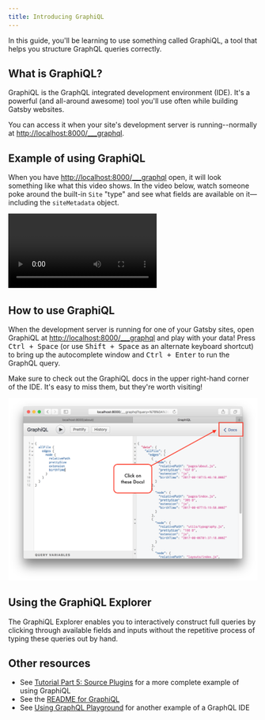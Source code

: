 ```yaml
---
title: Introducing GraphiQL
---
```


In this guide, you'll be learning to use something called GraphiQL, a tool that helps you structure GraphQL queries correctly.

## What is GraphiQL?

GraphiQL is the GraphQL integrated development environment (IDE). It's a powerful (and all-around awesome) tool you'll use often while building Gatsby websites.

You can access it when your site's development server is running--normally at [http://localhost:8000/___graphql](http://localhost:8000/___graphql).

## Example of using GraphiQL

When you have [http://localhost:8000/___graphql](http://localhost:8000/___graphql) open, it will look something like what this video shows. In the video below, watch someone poke around the built-in `Site` "type" and see what fields are available on it—including the `siteMetadata` object.

<video controls="controls" autoplay="true" loop="true">
  <source type="video/mp4" src="/graphiql-explore.mp4" />
  <p>Your browser does not support the video element.</p>
</video>

## How to use GraphiQL

When the development server is running for one of your Gatsby sites, open GraphiQL at [http://localhost:8000/___graphql](http://localhost:8000/___graphql) and play with your data! Press <kbd>Ctrl + Space</kbd> (or use <kbd>Shift + Space</kbd> as an alternate keyboard shortcut) to bring up the autocomplete window and <kbd>Ctrl + Enter</kbd> to run the GraphQL query.

Make sure to check out the GraphiQL docs in the upper right-hand corner of the IDE. It's easy to miss them, but they're worth visiting!

![A diagram pointing out where to find the GraphiQl docs](images/graphiql-docs.png)

## Using the GraphiQL Explorer

The GraphiQL Explorer enables you to interactively construct full queries by clicking through available fields and inputs without the repetitive process of typing these queries out by hand.

<EggheadEmbed lessonLink="https://egghead.io/lessons/gatsby-build-a-graphql-query-using-gatsby-s-graphiql-explorer" lessonTitle="Build a GraphQL Query using Gatsby’s GraphiQL Explorer" />

## Other resources

- See [Tutorial Part 5: Source Plugins](/tutorial/part-five/) for a more complete example of using GraphiQL
- See the [README for GraphiQL](https://github.com/graphql/graphiql)
- See [Using GraphQL Playground](/docs/using-graphql-playground/) for another example of a GraphQL IDE